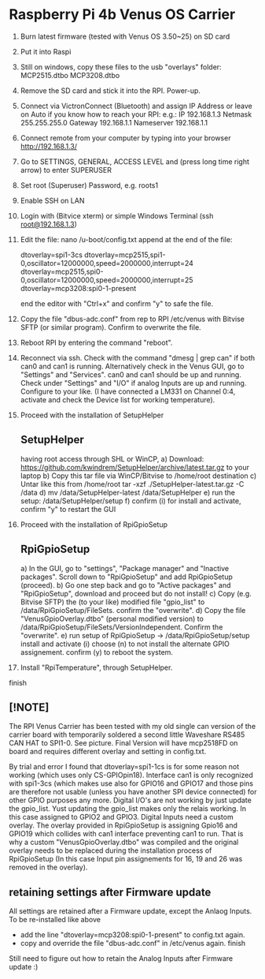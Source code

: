 # Raspberry Pi 4b Venus OS Carrier



1)	Burn latest firmware (tested with Venus OS 3.50~25) on SD card 
2)	Put it into Raspi
3)  Still on windows, copy these files to the usb "overlays" folder:
    MCP2515.dtbo
	MCP3208.dtbo
	
4)  Remove the SD card and stick it into the RPI. Power-up.
5) 	Connect via VictronConnect (Bluetooth) and assign IP Address or leave on Auto if you know how to reach your RPI:
	e.g.: 	IP		192.168.1.3
		Netmask	    	255.255.255.0
		Gateway	    	192.168.1.1
		Nameserver	192.168.1.1 
6)	Connect remote from your computer by typing into your browser
	  http://192.168.1.3/
5)	Go to SETTINGS, GENERAL, ACCESS LEVEL and (press long time right arrow) to enter SUPERUSER
6)	Set root (Superuser) Password, e.g. roots1
7) 	Enable SSH on LAN
8)  Login with (Bitvice xterm) or simple Windows Terminal (ssh root@192.168.1.3)
9)  Edit the file: 
		nano /u-boot/config.txt
	  append at the end of the file:
	
	  dtoverlay=spi1-3cs
	  dtoverlay=mcp2515,spi1-0,oscillator=12000000,speed=2000000,interrupt=24
	  dtoverlay=mcp2515,spi0-0,oscillator=12000000,speed=2000000,interrupt=25
	  dtoverlay=mcp3208:spi0-1-present
	
	  end the editor with "Ctrl+x" and confirm "y" to safe the file.
	
10) Copy the file "dbus-adc.conf" from rep to RPI /etc/venus with Bitvise SFTP (or similar program). Confirm to overwrite the file. 
11) Reboot RPI by entering the command "reboot".
12) Reconnect via ssh. Check with the command "dmesg | grep can" if both can0 and can1 is running.
	  Alternatively check in the Venus GUI, go to "Settings" and "Services". can0 and can1 should be up and running.
	  Check under "Settings" and "I/O" if analog Inputs are up and running. Configure to your like.
    (I have connected a LM331 on Channel 0:4, activate and check the Device list for working temperature).
13)	Proceed with the installation of SetupHelper 

	SetupHelper
	-------------
	having root access through SHL or WinCP, 
	a) Download: https://github.com/kwindrem/SetupHelper/archive/latest.tar.gz to your laptop
	b) Copy this tar file via WinCP/Bitvise to /home/root destination
	c) Untar like this from /home/root tar -xzf ./SetupHelper-latest.tar.gz -C /data
	d) mv /data/SetupHelper-latest /data/SetupHelper
	e) run the setup: /data/SetupHelper/setup
	f) confirm (i) for install and activate, confirm "y" to restart the GUI

14)	Proceed with the installation of RpiGpioSetup

	RpiGpioSetup
	--------------
	a) In the GUI, go to "settings", "Package manager" and "Inactive packages". Scroll down to "RpiGpioSetup" and add RpiGpioSetup (proceed).
	b) Go one step back and go to "Active packages" and "RpiGpioSetup", download and proceed but do not install!
	c) Copy (e.g. Bitvise SFTP) the (to your like) modified file "gpio_list" to /data/RpiGpioSetup/FileSets. confirm the "overwrite".
	d) Copy the file "VenusGpioOverlay.dtbo" (personal modified version) to /data/RpiGpioSetup/FileSets/VersionIndependent. Confirm the "overwrite".
	e) run setup of RpiGpioSetup -> /data/RpiGpioSetup/setup
      install and activate (i)
		  choose (n) to not install the alternate GPIO assignement.
		  confirm (y) to reboot the system.
		
15) Install "RpiTemperature", through SetupHelper.

finish


[!NOTE]
-------

The RPI Venus Carrier has been tested with my old single can version of the carrier board with temporarily soldered a second little Waveshare RS485 CAN HAT to SPI1-0. See picture.
Final Version will have mcp2518FD on board and requires different overlay and setting in config.txt.

By trial and error I found that dtoverlay=spi1-1cs is for some reason not working (which uses only CS-GPIOpin18). Interface can1 is only recognized with spi1-3cs (which makes use also for GPIO16 and GPIO17 and those pins are therefore not usable (unless you have another SPI device connected) for other GPIO purposes any more.
Digital I/O's are not working by just update the gpio_list. Yust updating the gpio_list makes only the relais working. In this case assigned to GPIO2 and GPIO3.
Digital Inputs need a custom overlay. The overlay provided in RpiGpioSetup is assigning Gpio16 and GPIO19 which collides with can1 interface preventing can1 to run. 
That is why a custom "VenusGpioOverlay.dtbo" was compiled and the original overlay needs to be replaced during the installation process of RpiGpioSetup (In this case Input pin assignements for 16, 19 and 26 was removed in the overlay).



retaining settings after Firmware update
----------------------------------------
All settings are retained after a Firmware update, except the Anlaog Inputs. To be re-installed like above 
- add the line "dtoverlay=mcp3208:spi0-1-present" to config.txt again.
- copy and override the file "dbus-adc.conf" in /etc/venus again.
finish

Still need to figure out how to retain the Analog Inputs after Firmware update :)
